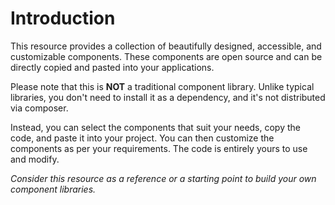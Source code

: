 # Introduction

This resource provides a collection of beautifully designed, accessible, and customizable components.
These components are open source and can be directly copied and pasted into your applications.

Please note that this is **NOT** a traditional component library.
Unlike typical libraries, you don't need to install it as a dependency, and it's not distributed via composer.

Instead, you can select the components that suit your needs, copy the code, and paste it into your project.
You can then customize the components as per your requirements.
The code is entirely yours to use and modify.

_Consider this resource as a reference or a starting point to build your own component libraries._